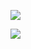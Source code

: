 ![](https://komarev.com/ghpvc/?username=tmtam61&abbreviated=true)

[![](http://github-profile-summary-cards.vercel.app/api/cards/profile-details?username=tmtam61&theme=transparent)](http://github-profile-summary-cards.vercel.app/api/cards/profile-details?username=tmtam61&theme=transparent
)
